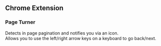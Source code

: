 ## Chrome Extension

### Page Turner
Detects in page pagination and notifies you via an icon.  
Allows you to use the left/right arrow keys on a keyboard to go back/next.
